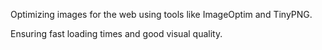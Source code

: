Optimizing images for the web using tools like ImageOptim and TinyPNG.

Ensuring fast loading times and good visual quality.